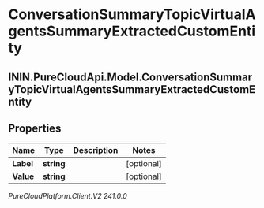 # ConversationSummaryTopicVirtualAgentsSummaryExtractedCustomEntity

## ININ.PureCloudApi.Model.ConversationSummaryTopicVirtualAgentsSummaryExtractedCustomEntity

## Properties

|Name | Type | Description | Notes|
|------------ | ------------- | ------------- | -------------|
| **Label** | **string** |  | [optional] |
| **Value** | **string** |  | [optional] |



_PureCloudPlatform.Client.V2 241.0.0_
